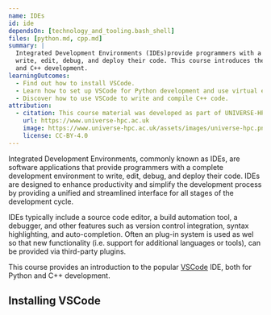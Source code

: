 ```yaml
---
name: IDEs
id: ide
dependsOn: [technology_and_tooling.bash_shell]
files: [python.md, cpp.md]
summary: |
  Integrated Development Environments (IDEs)provide programmers with a complete development environment to
  write, edit, debug, and deploy their code. This course introduces the popular VSCode IDE, both for Python
  and C++ development.
learningOutcomes:
  - Find out how to install VSCode.
  - Learn how to set up VSCode for Python development and use virtual environments.
  - Discover how to use VSCode to write and compile C++ code. 
attribution:
  - citation: This course material was developed as part of UNIVERSE-HPC, which is funded through the SPF ExCALIBUR programme under grant number EP/W035731/1
    url: https://www.universe-hpc.ac.uk
    image: https://www.universe-hpc.ac.uk/assets/images/universe-hpc.png
    license: CC-BY-4.0
---
```


Integrated Development Environments, commonly known as IDEs, are software
applications that provide programmers with a complete development environment to
write, edit, debug, and deploy their code. IDEs are designed
to enhance productivity and simplify the development process by providing a
unified and streamlined interface for all stages of the development cycle.

IDEs typically include a source code editor, a build automation tool, a
debugger, and other features such as version control integration, syntax
highlighting, and auto-completion. Often an plug-in system is used as wel so
that new functionality (i.e. support for additional languages or tools), can be
provided via third-party plugins.

This course provides an introduction to the popular [VSCode](https://code.visualstudio.com) IDE, both for Python
and C++ development.

## Installing VSCode
